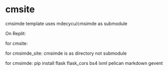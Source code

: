 # cmsite
cmsimde template uses mdecycu/cmsimde as submodule

On Replit:

for cmsite:  

for cmsimde_site: cmsimde is as directory not submodule

for cmsimde: pip install flask flask_cors bs4 lxml pelican markdown gevent
